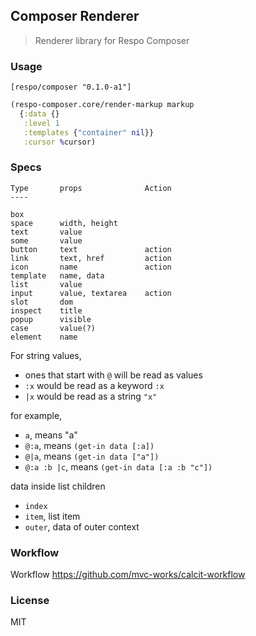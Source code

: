 
Composer Renderer
----

> Renderer library for Respo Composer

### Usage

```edn
[respo/composer "0.1.0-a1"]
```

```clojure
(respo-composer.core/render-markup markup
  {:data {}
   :level 1
   :templates {"container" nil}}
   :cursor %cursor)
```

### Specs

```
Type       props              Action
----

box
space      width, height
text       value
some       value
button     text               action
link       text, href         action
icon       name               action
template   name, data
list       value
input      value, textarea    action
slot       dom
inspect    title
popup      visible
case       value(?)
element    name
```

For string values,

* ones that start with `@` will be read as values
* `:x` would be read as a keyword `:x`
* `|x` would be read as a string `"x"`

for example,

* `a`, means "a"
* `@:a`, means `(get-in data [:a])`
* `@|a`, means `(get-in data ["a"])`
* `@:a :b |c`, means `(get-in data [:a :b "c"])`

data inside list children

* `index`
* `item`, list item
* `outer`, data of outer context

### Workflow

Workflow https://github.com/mvc-works/calcit-workflow

### License

MIT
